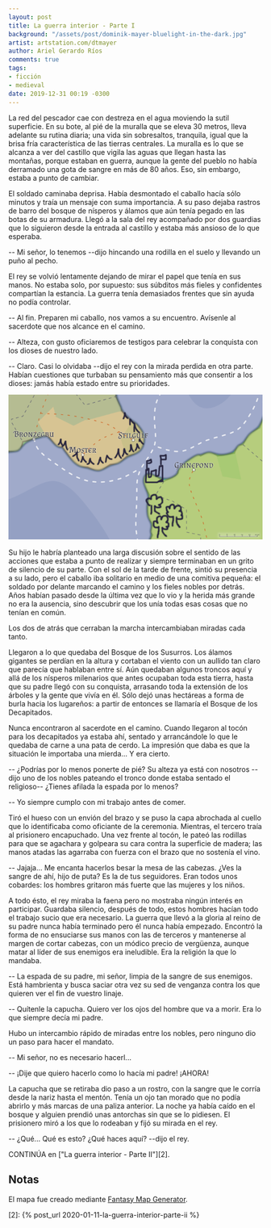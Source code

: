 ```yaml
---
layout: post
title: La guerra interior - Parte I
background: "/assets/post/dominik-mayer-bluelight-in-the-dark.jpg"
artist: artstation.com/dtmayer
author: Ariel Gerardo Ríos
comments: true
tags:
- ficción
- medieval
date: 2019-12-31 00:19 -0300
---
```

La red del pescador cae con destreza en el agua moviendo la sutil superficie.
En su bote, al pié de la muralla que se eleva 30 metros, lleva adelante su
rutina diaria; una vida sin sobresaltos, tranquila, igual que la brisa fría
característica de las tierras centrales. La muralla es lo que se alcanza a ver
del castillo que vigila las aguas que llegan hasta las montañas, porque estaban
en guerra, aunque la gente del pueblo no había derramado una gota de sangre en
más de 80 años. Eso, sin embargo, estaba a punto de cambiar.

El soldado caminaba deprisa. Había desmontado el caballo hacía sólo minutos y
traía un mensaje con suma importancia. A su paso dejaba rastros de barro del
bosque de nísperos y álamos que aún tenía pegado en las botas de su armadura.
Llegó a la sala del rey acompañado por dos guardias que lo siguieron desde la
entrada al castillo y estaba más ansioso de lo que esperaba.

-- Mi señor, lo tenemos --dijo hincando una rodilla en el suelo y llevando un
puño al pecho.

El rey se volvió lentamente dejando de mirar el papel que tenía en sus manos.
No estaba solo, por supuesto: sus súbditos más fieles y confidentes compartían
la estancia. La guerra tenía demasiados frentes que sin ayuda no podía
controlar.

-- Al fin. Preparen mi caballo, nos vamos a su encuentro. Avísenle al sacerdote
que nos alcance en el camino.

-- Alteza, con gusto oficiaremos de testigos para celebrar la conquista con los
dioses de nuestro lado.

-- Claro. Casi lo olvidaba --dijo el rey con la mirada perdida en otra parte.
Habían cuestiones que turbaban su pensamiento más que consentir a los dioses:
jamás había estado entre su prioridades.

![Mapa del reino](/assets/post/map-4.png)

Su hijo le habría planteado una larga discusión sobre el sentido de las
acciones que estaba a punto de realizar y siempre terminaban en un grito de
silencio de su parte. Con el sol de la tarde de frente, sintió su presencia a
su lado, pero el caballo iba solitario en medio de una comitiva pequeña: el
soldado por delante marcando el camino y los fieles nobles por detrás. Años
habían pasado desde la última vez que lo vio y la herida más grande no era la
ausencia, sino descubrir que los unía todas esas cosas que no tenían en común.

Los dos de atrás que cerraban la marcha intercambiaban miradas cada tanto.

Llegaron a lo que quedaba del Bosque de los Susurros. Los álamos gigantes se
perdían en la altura y cortaban el viento con un aullido tan claro que parecía
que hablaban entre sí. Aún quedaban algunos troncos aquí y allá de los nísperos
milenarios que antes ocupaban toda esta tierra, hasta que su padre llegó con su
conquista, arrasando toda la extensión de los árboles y la gente que vivía en
él. Sólo dejó unas hectáreas a forma de burla hacia los lugareños: a partir de
entonces se llamaría el Bosque de los Decapitados.

Nunca encontraron al sacerdote en el camino. Cuando llegaron al tocón para los
decapitados ya estaba ahí, sentado y arrancándole lo que le quedaba de carne a
una pata de cerdo. La impresión que daba es que la situación le importaba una
mierda... Y era cierto.

-- ¿Podrías por lo menos ponerte de pié? Su alteza ya está con nosotros --dijo
uno de los nobles pateando el tronco donde estaba sentado el religioso--
¿Tienes afilada la espada por lo menos?

-- Yo siempre cumplo con mi trabajo antes de comer.

Tiró el hueso con un envión del brazo y se puso la capa abrochada al cuello que
lo identificaba como oficiante de la ceremonia. Mientras, el tercero traía al
prisionero encapuchado. Una vez frente al tocón, le pateó las rodillas para que
se agachara y golpeara su cara contra la superficie de madera; las manos atadas
las agarraba con fuerza con el brazo que no sostenía el vino.

-- Jajaja... Me encanta hacerlos besar la mesa de las cabezas. ¿Ves la sangre
de ahí, hijo de puta? Es la de tus seguidores. Eran todos unos cobardes: los
hombres gritaron más fuerte que las mujeres y los niños.

A todo ésto, el rey miraba la faena pero no mostraba ningún interés en
participar. Guardaba silencio, después de todo, estos hombres hacían todo el
trabajo sucio que era necesario. La guerra que llevó a la gloria al reino de su
padre nunca había terminado pero él nunca había empezado. Encontró la forma de
no ensuciarse sus manos con las de terceros y mantenerse al margen de cortar
cabezas, con un módico precio de vergüenza, aunque matar al líder de sus
enemigos era ineludible. Era la religión la que lo mandaba.

-- La espada de su padre, mi señor, limpia de la sangre de sus enemigos.
Está hambrienta y busca saciar otra vez su sed de venganza contra los que
quieren ver el fin de vuestro linaje.

-- Quítenle la capucha. Quiero ver los ojos del hombre que va a morir. Era lo
que siempre decía mi padre.

Hubo un intercambio rápido de miradas entre los nobles, pero ninguno dio un
paso para hacer el mandato.

-- Mi señor, no es necesario hacerl...

-- ¡Dije que quiero hacerlo como lo hacía mi padre! ¡AHORA!

La capucha que se retiraba dio paso a un rostro, con la sangre que le corría
desde la nariz hasta el mentón. Tenía un ojo tan morado que no podía abrirlo y
más marcas de una paliza anterior. La noche ya había caído en el bosque y
alguien prendió unas antorchas sin que se lo pidiesen. El prisionero miró a los
que lo rodeaban y fijó su mirada en el rey.

-- ¿Qué... Qué es esto? ¿Qué haces aquí? --dijo el rey.

CONTINÚA en ["La guerra interior - Parte II"][2].

## Notas

El mapa fue creado mediante [Fantasy Map Generator][1].

[1]: https://azgaar.github.io/Fantasy-Map-Generator/
[2]: {% post_url 2020-01-11-la-guerra-interior-parte-ii %}
